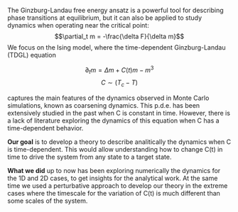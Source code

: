 The Ginzburg-Landau free energy ansatz is a powerful tool for describing phase transitions at equilibrium, but it can also be applied to study dynamics when operating near the critical point:
$$\partial_t m = -\frac{\delta F}{\delta m}$$
We focus on the Ising model, where the time-dependent Ginzburg-Landau (TDGL) equation

$$\partial_t m = \Delta m + C(t)m-m^3$$
$$C \sim (T_c-T)$$

captures the main features of the dynamics observed in Monte Carlo simulations, known as coarsening dynamics.
This p.d.e. has been extensively studied in the past when C is constant in time. However, there is a lack of literature exploring the dynamics of this equation when C has a time-dependent behavior. 

**Our goal** is to develop a theory to describe analitically the dynamics when C is time-dependent.
This would allow understanding how to change C(t) in time to drive the system from any state to a target state.

**What we did** up to now has been exploring numerically the dynamics for the 1D and 2D cases, to get insights for the analytical work. At the same time we used a perturbative approach to develop our theory in the extreme cases where the timescale for the variation of C(t) is much different than some scales of the system.
